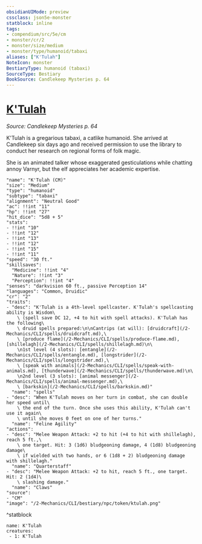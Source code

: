 ```yaml
---
obsidianUIMode: preview
cssclass: json5e-monster
statblock: inline
tags:
- compendium/src/5e/cm
- monster/cr/2
- monster/size/medium
- monster/type/humanoid/tabaxi
aliases: ["K'Tulah"]
NoteIcon: monster
BestiaryType: humanoid (tabaxi)
SourceType: Bestiary
BookSource: Candlekeep Mysteries p. 64
---
```

# [K'Tulah](2-Mechanics/CLI/bestiary/npc/ktulah-cm.md)
*Source: Candlekeep Mysteries p. 64*  

K'Tulah is a gregarious tabaxi, a catlike humanoid. She arrived at Candlekeep six days ago and received permission to use the library to conduct her research on regional forms of folk magic.

She is an animated talker whose exaggerated gesticulations while chatting annoy Varnyr, but the elf appreciates her academic expertise.

```statblock
"name": "K'Tulah (CM)"
"size": "Medium"
"type": "humanoid"
"subtype": "tabaxi"
"alignment": "Neutral Good"
"ac": !!int "11"
"hp": !!int "27"
"hit_dice": "5d8 + 5"
"stats":
- !!int "10"
- !!int "12"
- !!int "13"
- !!int "12"
- !!int "15"
- !!int "11"
"speed": "30 ft."
"skillsaves":
  "Medicine": !!int "4"
  "Nature": !!int "3"
  "Perception": !!int "4"
"senses": "darkvision 60 ft., passive Perception 14"
"languages": "Common, Druidic"
"cr": "2"
"traits":
- "desc": "K'Tulah is a 4th-level spellcaster. K'Tulah's spellcasting ability is Wisdom\
    \ (spell save DC 12, +4 to hit with spell attacks). K'Tulah has the following\
    \ druid spells prepared:\n\nCantrips (at will): [druidcraft](/2-Mechanics/CLI/spells/druidcraft.md),\
    \ [produce flame](/2-Mechanics/CLI/spells/produce-flame.md), [shillelagh](/2-Mechanics/CLI/spells/shillelagh.md)\n\
    \n1st level (4 slots): [entangle](/2-Mechanics/CLI/spells/entangle.md), [longstrider](/2-Mechanics/CLI/spells/longstrider.md),\
    \ [speak with animals](/2-Mechanics/CLI/spells/speak-with-animals.md), [thunderwave](/2-Mechanics/CLI/spells/thunderwave.md)\n\
    \n2nd level (3 slots): [animal messenger](/2-Mechanics/CLI/spells/animal-messenger.md),\
    \ [barkskin](/2-Mechanics/CLI/spells/barkskin.md)"
  "name": "spells"
- "desc": "When K'Tulah moves on her turn in combat, she can double her speed until\
    \ the end of the turn. Once she uses this ability, K'Tulah can't use it again\
    \ until she moves 0 feet on one of her turns."
  "name": "Feline Agility"
"actions":
- "desc": "Melee Weapon Attack: +2 to hit (+4 to hit with shillelagh), reach 5 ft.,\
    \ one target. Hit: 3 (1d6) bludgeoning damage, 4 (1d8) bludgeoning damage\
    \ if wielded with two hands, or 6 (1d8 + 2) bludgeoning damage with shillelagh."
  "name": "Quarterstaff"
- "desc": "Melee Weapon Attack: +2 to hit, reach 5 ft., one target. Hit: 2 (1d4)\
    \ slashing damage."
  "name": "Claws"
"source":
- "CM"
"image": "/2-Mechanics/CLI/bestiary/npc/token/ktulah.png"
```
^statblock

```encounter-table
name: K'Tulah
creatures:
 - 1: K'Tulah
```